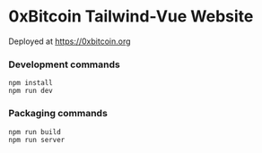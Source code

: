 # 0xBitcoin Tailwind-Vue Website

Deployed at https://0xbitcoin.org





### Development commands
```
npm install
npm run dev
```

### Packaging commands
```
npm run build
npm run server
```

